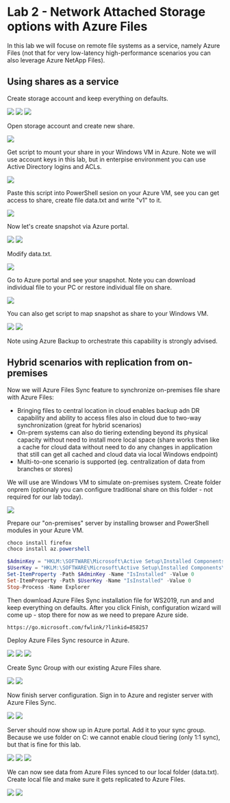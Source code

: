 # Lab 2 - Network Attached Storage options with Azure Files
In this lab we will focuse on remote file systems as a service, namely Azure Files (not that for very low-latency high-performance scenarios you can also leverage Azure NetApp Files).

## Using shares as a service

Create storage account and keep everything on defaults.

![](./images/L02-001.png)
![](./images/L02-002.png)
![](./images/L02-003.png)

Open storage account and create new share.

![](./images/L02-004.png)

Get script to mount your share in your Windows VM in Azure. Note we will use account keys in this lab, but in enterpise environment you can use Active Directory logins and ACLs.

![](./images/L02-005.png)

Paste this script into PowerShell sesion on your Azure VM, see you can get access to share, create file data.txt and write "v1" to it.

![](./images/L02-006.png)

Now let's create snapshot via Azure portal.

![](./images/L02-007.png)
![](./images/L02-008.png)

Modify data.txt.

![](./images/L02-009.png)

Go to Azure portal and see your snapshot. Note you can download individual file to your PC or restore individual file on share.

![](./images/L02-010.png)

You can also get script to map snapshot as share to your Windows VM.

![](./images/L02-011.png)
![](./images/L02-012.png)

Note using Azure Backup to orchestrate this capability is strongly advised.

## Hybrid scenarios with replication from on-premises

Now we will Azure Files Sync feature to synchronize on-premises file share with Azure Files:
- Bringing files to central location in cloud enables backup adn DR capability and ability to access files also in cloud due to two-way synchronization (great for hybrid scenarios)
- On-prem systems can also do tiering extending beyond its physical capacity without need to install more local space (share works then like a cache for cloud data without need to do any changes in application that still can get all cached and cloud data via local Windows endpoint)
- Multi-to-one scenario is supported (eg. centralization of data from branches or stores)

We will use are Windows VM to simulate on-premises system. Create folder onprem (optionaly you can configure traditional share on this folder - not required for our lab today).

![](./images/L02-013.png)

Prepare our "on-premises" server by installing browser and PowerShell modules in your Azure VM.

```powershell
choco install firefox
choco install az.powershell

$AdminKey = "HKLM:\SOFTWARE\Microsoft\Active Setup\Installed Components\{A509B1A7-37EF-4b3f-8CFC-4F3A74704073}"
$UserKey = "HKLM:\SOFTWARE\Microsoft\Active Setup\Installed Components\{A509B1A8-37EF-4b3f-8CFC-4F3A74704073}"
Set-ItemProperty -Path $AdminKey -Name "IsInstalled" -Value 0
Set-ItemProperty -Path $UserKey -Name "IsInstalled" -Value 0
Stop-Process -Name Explorer
```

Then download Azure Files Sync installation file for WS2019, run and and keep everything on defaults. After you click Finish, configuration wizard will come up - stop there for now as we need to prepare Azure side.

```
https://go.microsoft.com/fwlink/?linkid=858257
```

Deploy Azure Files Sync resource in Azure.

![](./images/L02-014.png)
![](./images/L02-015.png)
![](./images/L02-016.png)

Create Sync Group with our existing Azure Files share.

![](./images/L02-017.png)
![](./images/L02-018.png)

Now finish server configuration. Sign in to Azure and register server with Azure Files Sync.

![](./images/L02-019.png)
![](./images/L02-020.png)

Server should now show up in Azure portal. Add it to your sync group. Because we use folder on C: we cannot enable cloud tiering (only 1:1 sync), but that is fine for this lab.

![](./images/L02-021.png)
![](./images/L02-022.png)
![](./images/L02-023.png)

We can now see data from Azure Files synced to our local folder (data.txt). Create local file and make sure it gets replicated to Azure Files.

![](./images/L02-024.png)
![](./images/L02-025.png)

